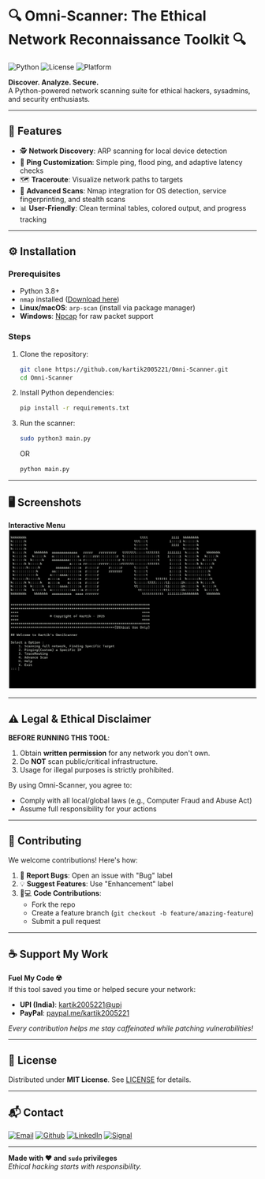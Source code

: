 # 🔍 Omni-Scanner: The Ethical Network Reconnaissance Toolkit 🔍

![Python](https://img.shields.io/badge/Python-3.8%2B-blue?logo=python)
![License](https://img.shields.io/badge/License-MIT-green)
![Platform](https://img.shields.io/badge/Platform-Linux%20%20%7C%20Windows-lightgrey)

**Discover. Analyze. Secure.**  
A Python-powered network scanning suite for ethical hackers, sysadmins, and security enthusiasts.

---

## 🚀 Features

- 🕵️ **Network Discovery**: ARP scanning for local device detection
- 📡 **Ping Customization**: Simple ping, flood ping, and adaptive latency checks
- 🗺️ **Traceroute**: Visualize network paths to targets
- 🔦 **Advanced Scans**: Nmap integration for OS detection, service fingerprinting, and stealth scans
- 📊 **User-Friendly**: Clean terminal tables, colored output, and progress tracking

---

## ⚙️ Installation

### Prerequisites
- Python 3.8+
- `nmap` installed ([Download here](https://nmap.org/download.html))
- **Linux/macOS**: `arp-scan` (install via package manager)
- **Windows**: [Npcap](https://npcap.com/) for raw packet support

### Steps
1. Clone the repository:
   ```bash
   git clone https://github.com/kartik2005221/Omni-Scanner.git
   cd Omni-Scanner
   ```

2. Install Python dependencies:
   ```bash
   pip install -r requirements.txt
   ```

3. Run the scanner:
   ```bash
   sudo python3 main.py
   ```
   OR
   ```bash
   python main.py
   ```

---

## 🖥️ Screenshots

**Interactive Menu**  
![Menu Demo](/Medias/screenshot.png)

---

## ⚠️ Legal & Ethical Disclaimer

**BEFORE RUNNING THIS TOOL**:
1. Obtain **written permission** for any network you don't own.
2. Do **NOT** scan public/critical infrastructure.
3. Usage for illegal purposes is strictly prohibited.

By using Omni-Scanner, you agree to:
- Comply with all local/global laws (e.g., Computer Fraud and Abuse Act)
- Assume full responsibility for your actions

---

## 🤝 Contributing

We welcome contributions! Here's how:
1. 🐛 **Report Bugs**: Open an issue with "Bug" label
2. 💡 **Suggest Features**: Use "Enhancement" label
3. 👩💻 **Code Contributions**:
    - Fork the repo
    - Create a feature branch (`git checkout -b feature/amazing-feature`)
    - Submit a pull request

---

## ☕ Support My Work

**Fuel My Code ☢️**  
If this tool saved you time or helped secure your network:

- **UPI (India)**: [kartik2005221@upi](/Medias/QR_1744889718.png)
- **PayPal**: [paypal.me/kartik2005221](https://paypal.me/kartik2005221)

*Every contribution helps me stay caffeinated while patching vulnerabilities!*

---

## 📜 License

Distributed under **MIT License**. See [LICENSE](LICENSE) for details.

---

## 📬 Contact

[![Email](https://img.shields.io/badge/proton%20mail-6D4AFF?style=for-the-badge&logo=protonmail&logoColor=white)](mailto:kartik2005221@proton.me) [![Github](https://img.shields.io/badge/GitHub-100000?style=for-the-badge&logo=github&logoColor=white)](https://github.com/kartik2005221) [![LinkedIn](https://img.shields.io/badge/LinkedIn-0077B5?style=for-the-badge&logo=linkedin&logoColor=white)](https://www.linkedin.com/in/kartik2005221/) [![Signal](https://img.shields.io/badge/Signal-3A76F0?style=for-the-badge&logo=signal&logoColor=white)](https://signal.me/#eu/NKRjNORoYBKevqLxymZOoG7HZv5v_YBZ3hSgA8r5FsJ-0I-yzu9OGYJQS8jiXVgZ)

---

**Made with ❤️ and `sudo` privileges**  
*Ethical hacking starts with responsibility.*

